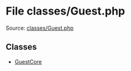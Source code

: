File classes/Guest.php
=========

Source: [classes/Guest.php](https://github.com/PrestaShop/PrestaShop/blob/1.6.0.4/classes/Guest.php)


Classes
-------

* [GuestCore](class.GuestCore.md)

